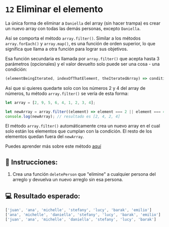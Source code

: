 # `12` Eliminar el elemento

La única forma de eliminar a `Daniella` del array (sin hacer trampa) es crear un nuevo array con todas las demás personas, excepto `Daniella`.

Así se comporta el método `array.filter()`. Similar a los métodos `array.forEach()` y `array.map()`, es una función de orden superior, lo que significa que llama a otra función para lograr sus objetivos. 

Esa función secundaria es llamada por `array.filter()` que acepta hasta 3 parámetros (opcionales) y el valor devuelto solo puede ser una cosa - una condición:

```js
(elementBeingIterated, indexOfThatElement, theIteratedArray) => condition;
```

Así que si quieres quedarte solo con los números 2 y 4 del array de números, tu método `array.filter()` se vería de esta forma:

```js
let array = [2, 9, 5, 6, 4, 1, 2, 3, 4];

let newArray = array.filter((element) => element === 2 || element === 4);
console.log(newArray); // resultado es [2, 4, 2, 4]
```

El método `array.filter()` automáticamente crea un nuevo array en el cual solo están los elementos que cumplan con la condición. El resto de los elementos quedan fuera del `newArray`.

Puedes aprender más sobre este método [aquí](https://developer.mozilla.org/es/docs/Web/JavaScript/Reference/Global_Objects/Array/filter)

## 📝 Instrucciones:

1. Crea una función `deletePerson` que "elimine" a cualquier persona del arreglo y devuelva un nuevo arreglo sin esa persona.

## 💻 Resultado esperado:

 ```js
['juan', 'ana', 'michelle', 'stefany', 'lucy', 'barak', 'emilio']
['ana', 'michelle', 'daniella', 'stefany', 'lucy', 'barak', 'emilio']
['juan', 'ana', 'michelle', 'daniella', 'stefany', 'lucy', 'barak']
```
